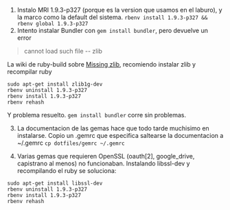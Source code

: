 1. Instalo MRI 1.9.3-p327 (porque es la version que usamos en el laburo), y la marco como la default del sistema.
  `rbenv install 1.9.3-p327 && rbenv global 1.9.3-p327`
2. Intento instalar Bundler con `gem install bundler`, pero devuelve un error
> cannot load such file -- zlib

La wiki de ruby-build sobre [Missing zlib](https://github.com/sstephenson/ruby-build/wiki#missing-zlib), recomiendo instalar zlib y recompilar ruby
```
sudo apt-get install zlib1g-dev
rbenv uninstall 1.9.3-p327
rbenv install 1.9.3-p327
rbenv rehash
```
Y problema resuelto. `gem install bundler` corre sin problemas.

3. La documentacion de las gemas hace que todo tarde muchisimo en instalarse. Copio un .gemrc que especifica saltearse la documentacion a ~/.gemrc
`cp dotfiles/gemrc ~/.gemrc`

4. Varias gemas que requieren OpenSSL (oauth[2], google_drive, capistrano al menos) no funcionaban. Instalando libssl-dev y recompilando el ruby se soluciona:
```
sudo apt-get install libssl-dev
rbenv uninstall 1.9.3-p327
rbenv install 1.9.3-p327
rbenv rehash
```

